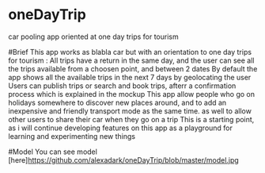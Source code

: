 # oneDayTrip
car pooling app oriented at one day trips for tourism

#Brief
This app works as blabla car but with an orientation to one day trips for tourism : 
All trips have a return in the same day, and the user can see all the trips available from a choosen point, and between 2 dates
By default the app shows all the available trips in the next 7 days by geolocating the user
Users can publish trips or search and book trips, afterr a confirmation process which is explained in the mockup
This app allow people who go on holidays somewhere to discover new places around, and to add an inexpensive and friendly transport mode as the same time.
as well to allow other users to share their car when they go on a trip
This is a starting point, as i will continue developing features on this app as a playground for learning and experimenting new things

#Model
You can see model [here]https://github.com/alexadark/oneDayTrip/blob/master/model.jpg
